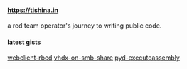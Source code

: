 #### https://tishina.in

a red team operator's journey to writing public code.

#### latest gists
[webclient-rbcd](https://gist.github.com/zimnyaa/dcac97f3106e96053a1acb6ca9974e55)
[vhdx-on-smb-share](https://gist.github.com/zimnyaa/d200686647f3b0297c548aba6dcea1b6)
[pyd-executeassembly](https://gist.github.com/zimnyaa/10eca1d805297520c57eb8a7170a4a39)

